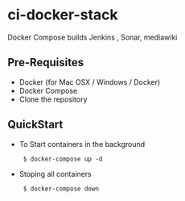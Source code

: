 # ci-docker-stack
Docker Compose builds Jenkins , Sonar, mediawiki

Pre-Requisites
-------------
- Docker (for Mac OSX / Windows / Docker)
- Docker Compose
- Clone the repository

QuickStart
-----------
- To Start containers in the background

	`` 
	$ docker-compose up -d
	``
- Stoping all containers

	`` 
	$ docker-compose down
	``
	
